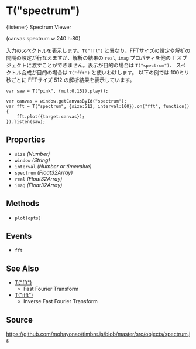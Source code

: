 T("spectrum")
=============
{listener} Spectrum Viewer

(canvas spectrum w:240 h:80)

入力のスペクトルを表示します。`T("fft")` と異なり、FFTサイズの設定や解析の間隔の設定が行なえますが、解析の結果の `real`, `imag` プロパティを他の T オブジェクトに渡すことができません。表示が目的の場合は `T("spectrum")`、 スペクトル合成が目的の場合は `T("fft")` と使いわけします。
以下の例では 100ミリ秒ごとに FFTサイズ 512 の解析結果を表示しています。

```timbre
var saw = T("pink", {mul:0.15}).play();

var canvas = window.getCanvasById("spectrum");
var fft = T("spectrum", {size:512, interval:100}).on("fft", function() {
    fft.plot({target:canvas});
}).listen(saw);
```

## Properties ##
- `size` _(Number)_
- `window` _(String)_
- `interval` _(Number or timevalue)_
- `spectrum` _(Float32Array)_
- `real` _(Float32Array)_
- `imag` _(Float32Array)_

## Methods ##
- `plot(opts)`

## Events ##
- `fft`

## See Also ##
- [T("fft")](./fft.html)
  - Fast Fourier Transform
- [T("ifft")](./ifft.html)
  - Inverse Fast Fourier Transform

## Source ##
https://github.com/mohayonao/timbre.js/blob/master/src/objects/spectrum.js

